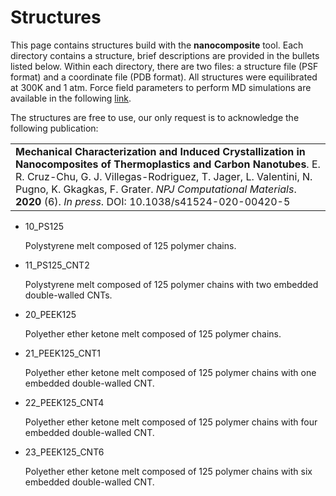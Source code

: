 # Structures

This page contains structures build with the **nanocomposite** tool.  Each directory contains a structure, brief descriptions are provided in the bullets listed below. Within each directory, there are two files: a structure file (PSF format) and a coordinate file (PDB format). All structures were equilibrated at 300K and 1 atm.  Force field parameters to perform MD simulations are available in the following [link](https://github.com/nanocomposite/Parameters).



The structures are free to use, our only request is to acknowledge the following publication:  

<table>
    <tr>
        <td>
<strong>Mechanical Characterization and Induced Crystallization in Nanocomposites of Thermoplastics and Carbon Nanotubes</strong>. E. R. Cruz-Chu, G. J. Villegas-Rodriguez, T. Jager, L. Valentini, N. Pugno, K. Gkagkas, F. Grater. <i>NPJ Computational Materials</i>. <b>2020</b> (6). <i>In press</i>. DOI: 10.1038/s41524-020-00420-5
</td>
    </tr>
</table>




* 10_PS125

  Polystyrene melt composed of 125 polymer chains.  

 
* 11_PS125_CNT2

  Polystyrene melt composed of 125 polymer chains with two embedded double-walled CNTs.


* 20_PEEK125

  Polyether ether ketone melt composed of 125 polymer chains.


* 21_PEEK125_CNT1

  Polyether ether ketone melt composed of 125 polymer chains with one embedded double-walled CNT. 


* 22_PEEK125_CNT4

  Polyether ether ketone melt composed of 125 polymer chains with four embedded double-walled CNT.  


* 23_PEEK125_CNT6

  Polyether ether ketone melt composed of 125 polymer chains with six embedded double-walled CNT.


